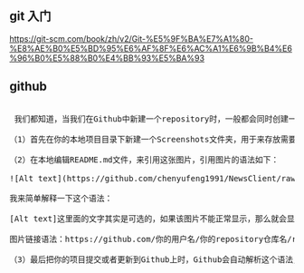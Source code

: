 

git 入门
------------------------------------
https://git-scm.com/book/zh/v2/Git-%E5%9F%BA%E7%A1%80-%E8%AE%B0%E5%BD%95%E6%AF%8F%E6%AC%A1%E6%9B%B4%E6%96%B0%E5%88%B0%E4%BB%93%E5%BA%93


github
------------------------------------
<pre>

 我们都知道，当我们在Github中新建一个repository时，一般都会同时创建一个README.md文件，该文件是一个markdown文件，一般用来在你的repository下面说明这个项目的简介。这样会有更多的人来参与了解你的项目。现在我们来实现一下如何在README.md中显示一张图片。

（1）首先在你的本地项目目录下新建一个Screenshots文件夹，用于来存放需要显示的图片，我放入1.png一张图片；

（2）在本地编辑README.md文件，来引用这张图片，引用图片的语法如下：

![Alt text](https://github.com/chenyufeng1991/NewsClient/raw/master/Screenshots/2.png)

我来简单解释一下这个语法：

[Alt text]这里面的文字其实是可选的，如果该图片不能正常显示，那么就会显示[]这里面的文本。

图片链接语法：https://github.com/你的用户名/你的repository仓库名/raw/分支名master/刚你新建的图片文件夹名称/***.png ***.jpg

（3）最后把你的项目提交或者更新到Github上时，Github会自动解析这个语法，并把图片在README.me中显示出来。

<pre>
